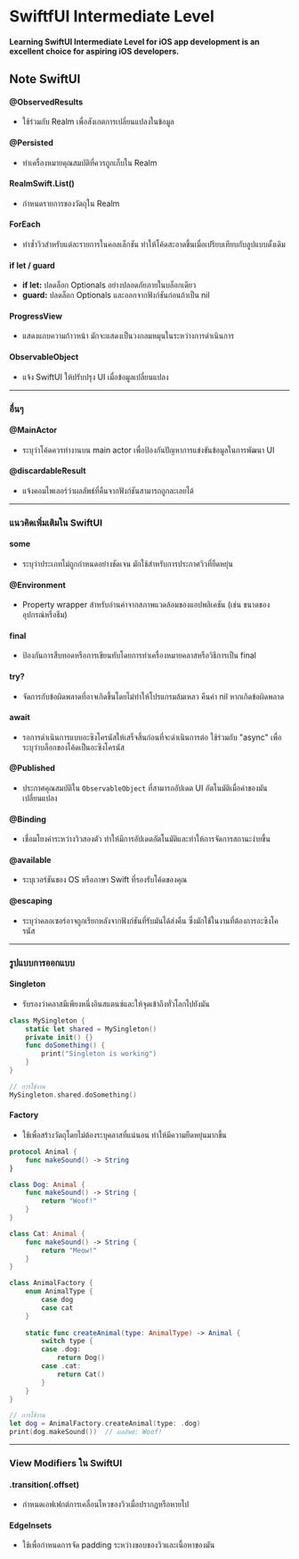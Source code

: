 # SwiftfUI Intermediate Level 

#### Learning SwiftUI Intermediate Level for iOS app development is an excellent choice for aspiring iOS developers.


## Note SwiftUI

#### @ObservedResults
- ใช้ร่วมกับ Realm เพื่อสังเกตการเปลี่ยนแปลงในข้อมูล

#### @Persisted
- ทำเครื่องหมายคุณสมบัติที่ควรถูกเก็บใน Realm

#### RealmSwift.List<Item>()
- กำหนดรายการของวัตถุใน Realm

#### ForEach
- ทำซ้ำวิวสำหรับแต่ละรายการในคอลเล็กชัน ทำให้โค้ดสะอาดขึ้นเมื่อเปรียบเทียบกับลูปแบบดั้งเดิม

#### if let / guard
- **if let:** ปลดล็อก Optionals อย่างปลอดภัยภายในบล็อกเดียว
- **guard:** ปลดล็อก Optionals และออกจากฟังก์ชันก่อนถ้าเป็น nil

#### ProgressView
- แสดงแถบความก้าวหน้า มักจะแสดงเป็นวงกลมหมุนในระหว่างการดำเนินการ

#### ObservableObject
- แจ้ง SwiftUI ให้ปรับปรุง UI เมื่อข้อมูลเปลี่ยนแปลง

---

### อื่นๆ

#### @MainActor
- ระบุว่าโค้ดควรทำงานบน main actor เพื่อป้องกันปัญหาการแข่งขันข้อมูลในการพัฒนา UI

#### @discardableResult
- แจ้งคอมไพเลอร์ว่าผลลัพธ์ที่คืนจากฟังก์ชันสามารถถูกละเลยได้

---

### แนวคิดเพิ่มเติมใน SwiftUI

#### some
- ระบุว่าประเภทไม่ถูกกำหนดอย่างชัดเจน มักใช้สำหรับการประกาศวิวที่ยืดหยุ่น

#### @Environment
- Property wrapper สำหรับอ่านค่าจากสภาพแวดล้อมของแอปพลิเคชัน (เช่น ขนาดของอุปกรณ์หรือธีม)

#### final
- ป้องกันการสืบทอดหรือการเขียนทับโดยการทำเครื่องหมายคลาสหรือวิธีการเป็น final

#### try?
- จัดการกับข้อผิดพลาดที่อาจเกิดขึ้นโดยไม่ทำให้โปรแกรมล้มเหลว คืนค่า nil หากเกิดข้อผิดพลาด

#### await
- รอการดำเนินการแบบอะซิงโครนัสให้เสร็จสิ้นก่อนที่จะดำเนินการต่อ ใช้ร่วมกับ "async" เพื่อระบุว่าบล็อกของโค้ดเป็นอะซิงโครนัส

#### @Published
- ประกาศคุณสมบัติใน `ObservableObject` ที่สามารถอัปเดต UI อัตโนมัติเมื่อค่าของมันเปลี่ยนแปลง

#### @Binding
- เชื่อมโยงค่าระหว่างวิวสองตัว ทำให้มีการอัปเดตอัตโนมัติและทำให้การจัดการสถานะง่ายขึ้น

#### @available
- ระบุเวอร์ชันของ OS หรือภาษา Swift ที่รองรับโค้ดของคุณ

#### @escaping
- ระบุว่าคลอเซอร์อาจถูกเรียกหลังจากฟังก์ชันที่รับมันได้ส่งคืน ซึ่งมักใช้ในงานที่ต้องการอะซิงโครนัส

---

### รูปแบบการออกแบบ

#### Singleton
- รับรองว่าคลาสมีเพียงหนึ่งอินสแตนซ์และให้จุดเข้าถึงทั่วโลกไปยังมัน

```swift
class MySingleton {
    static let shared = MySingleton()
    private init() {}
    func doSomething() {
        print("Singleton is working")
    }
}

// การใช้งาน
MySingleton.shared.doSomething()
```

#### Factory
- ใช้เพื่อสร้างวัตถุโดยไม่ต้องระบุคลาสที่แน่นอน ทำให้มีความยืดหยุ่นมากขึ้น

```swift
protocol Animal {
    func makeSound() -> String
}

class Dog: Animal {
    func makeSound() -> String {
        return "Woof!"
    }
}

class Cat: Animal {
    func makeSound() -> String {
        return "Meow!"
    }
}

class AnimalFactory {
    enum AnimalType {
        case dog
        case cat
    }
    
    static func createAnimal(type: AnimalType) -> Animal {
        switch type {
        case .dog:
            return Dog()
        case .cat:
            return Cat()
        }
    }
}

// การใช้งาน
let dog = AnimalFactory.createAnimal(type: .dog)
print(dog.makeSound())  // ผลลัพธ์: Woof!
```

---

### View Modifiers ใน SwiftUI

#### .transition(.offset)
- กำหนดเอฟเฟกต์การเคลื่อนไหวของวิวเมื่อปรากฏหรือหายไป

#### EdgeInsets
- ใช้เพื่อกำหนดการจัด padding ระหว่างขอบของวิวและเนื้อหาของมัน

